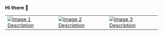 ### Hi there 👋

<!--
**Nemesis1303/Nemesis1303** is a ✨ _special_ ✨ repository because its `README.md` (this file) appears on your GitHub profile.

Here are some ideas to get you started:

- 🔭 I’m currently working on ...
- 🌱 I’m currently learning ...
- 👯 I’m looking to collaborate on ...
- 🤔 I’m looking for help with ...
- 💬 Ask me about ...
- 📫 How to reach me: ...
- 😄 Pronouns: ...
- ⚡ Fun fact: ...
-->

<!-- markdownlint-disable MD033 -->
<table>
 <tr>
    <td><a href="LINK_URL1"><img src="URL_TO_IMAGE1" alt="Image 1 Description"></a></td>
    <td><a href="LINK_URL2"><img src="URL_TO_IMAGE2" alt="Image 2 Description"></a></td>
    <td><a href="LINK_URL3"><img src="URL_TO_IMAGE3" alt="Image 3 Description"></a></td>
 </tr>
</table>
<!-- markdownlint-enable MD033 -->
